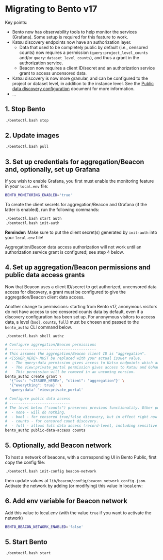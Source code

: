 # Migrating to Bento v17

Key points:

* Bento now has observability tools to help monitor the services (Grafana). Some setup is required for this feature to 
  work.
* Katsu discovery endpoints now have an authorization layer. 
  * Data that used to be completely public by default (i.e., 
    censored counts) now requires a permission (`query:project_level_counts` and/or `query:dataset_level_counts`), and 
    thus a grant in the authorization service. 
  * Beacon now requires a client ID/secret and an authorization service grant to access uncensored data.
* Katsu discovery is now more granular, and can be configured to the project or dataset level, in addition to the 
  instance level. See the [Public data discovery configuration](./public_discovery.md) document for more information.
* ...


## 1. Stop Bento

```bash
./bentoctl.bash stop
```


## 2. Update images

```bash
./bentoctl.bash pull
```


## 3. Set up credentials for aggregation/Beacon and, optionally, set up Grafana

If you wish to enable Grafana, you first must enable the monitoring feature in your `local.env` file:

```bash
BENTO_MONITORING_ENABLED='true'
```

To create the client secrets for aggregation/Beacon and Grafana (if the latter is enabled), run the following commands:

```bash
./bentoctl.bash start auth
./bentoctl.bash init-auth
```

**Reminder:** Make sure to put the client secret(s) generated by `init-auth` into your `local.env` file!

Aggregation/Beacon data access authorization will not work until an authorization service grant is configured; 
see step 4 below.


## 4. Set up aggregation/Beacon permissions and public data access grants

Now that Beacon uses a client ID/secret to get authorized, uncensored data access for discovery, a grant must be 
configured to give the aggregation/Beacon client data access.

Another change to permissions: starting from Bento v17, anonymous visitors do not have access to see censored counts 
data by default, even if a discovery configuration has been set up. For anonymous visitors to access data, a level 
(`bool`, `counts`, `full`) must be chosen and passed to the `bento_authz` CLI command below.

```bash
./bentoctl.bash shell authz

# Configure aggregation/Beacon permissions
# ----------------------------------------
# This assumes the aggregation/Beacon client ID is "aggregation". 
# <ISSUER_HERE> MUST be replaced with your actual issuer value.
#  - The query:data permission gives access to Katsu endpoints which are properly authz-enabled.
#  - The view:private_portal permission gives access to Katsu and Gohan endpoints where the proxy still manages access.
#    This permission will be removed in an uncoming version.
bento_authz create grant \
  '{"iss": "<ISSUER_HERE>", "client": "aggregation"}' \
  '{"everything": true}' \
  'query:data' 'view:private_portal'

# Configure public data access
# ----------------------------
# The level below ("counts") preserves previous functionality. Other possible options are:
#  - none - will do nothing.
#  - bool - for censored true/false discovery, but in effect right now forbids access.
#  - counts - for censored count discovery.
#  - full - allows full data access (record-level, including sensitive data such as IDs), uncensored counts, etc.
bento_authz public-data-access counts
```


## 5. Optionally, add Beacon network

To host a network of beacons, with a corresponding UI in Bento Public, first copy the config file: 

```bash
./bentoctl.bash init-config beacon-network
```

then update values at `lib/beacon/config/beacon_network_config.json`. Activate the network by adding (or modifying) this value in local.env:


## 6. Add env variable for Beacon network

Add this value to local.env (with the value `true` if you want to activate the network)
```bash
BENTO_BEACON_NETWORK_ENABLED='false'
```


## 5. Start Bento

```bash
./bentoctl.bash start
```
